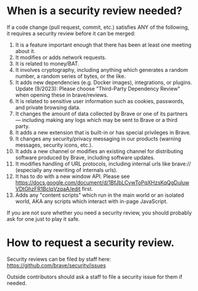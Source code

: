 # When is a security review needed?

If a code change (pull request, commit, etc.) satisfies ANY of the following, it requires a security review before it can be merged:

1. It is a feature important enough that there has been at least one meeting about it.
2. It modifies or adds network requests.
3. It is related to money/BAT.
4. It involves cryptography, including anything which generates a random number, a random series of bytes, or the like.
5. It adds new dependencies (e.g. Docker images), integrations, or plugins. Update (9/2023): Please choose "Third-Party Dependency Review" when opening these in brave/reviews.
6. It is related to sensitive user information such as cookies, passwords, and private browsing data.
7. It changes the amount of data collected by Brave or one of its partners  — including making any logs which may be sent to Brave or a third party.
8. It adds a new extension that is built-in or has special privileges in Brave.
9. It changes any security/privacy messaging in our products (warning messages, security icons, etc.).
10. It adds a new channel or modifies an existing channel for distributing software produced by Brave, including software updates.
11. It modifies handling of URL protocols, including internal urls like brave:// (especially any rewriting of internals urls). 
12. It has to do with a new window API. Please see https://docs.google.com/document/d/1BfJbLCvwToPqXHzsKqQgDuluwVDtGhzFR1BclqVzqaA/edit first.
13. Adds any "content scripts" which run in the main world or an isolated world, AKA any scripts which interact with in-page JavaScript.

If you are not sure whether you need a security review, you should probably ask for one just to play it safe.

# How to request a security review.

Security reviews can be filed by staff here: https://github.com/brave/security/issues

Outside contributors should ask a staff to file a security issue for them if needed.
